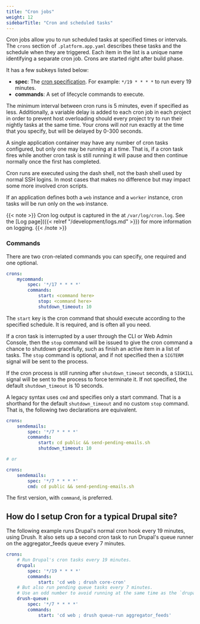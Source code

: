 ```yaml
---
title: "Cron jobs"
weight: 12
sidebarTitle: "Cron and scheduled tasks"
---
```


Cron jobs allow you to run scheduled tasks at specified times or intervals. The `crons` section of `.platform.app.yaml` describes these tasks and the schedule when they are triggered.  Each item in the list is a unique name identifying a separate cron job. Crons are started right after build phase.

It has a few subkeys listed below:

* **spec**: The [cron specification](https://en.wikipedia.org/wiki/Cron#CRON_expression). For example: `*/19 * * * *` to run every 19 minutes.
* **commands**: A set of lifecycle commands to execute.

The minimum interval between cron runs is 5 minutes, even if specified as less.  Additionally, a variable delay is added to each cron job in each project in order to prevent host overloading should every project try to run their nightly tasks at the same time.  Your crons will *not* run exactly at the time that you specify, but will be delayed by 0-300 seconds.

A single application container may have any number of cron tasks configured, but only one may be running at a time.  That is, if a cron task fires while another cron task is still running it will pause and then continue normally once the first has completed.

Cron runs are executed using the dash shell, not the bash shell used by normal SSH logins. In most cases that makes no difference but may impact some more involved cron scripts.

If an application defines both a `web` instance and a `worker` instance, cron tasks will be run only on the `web` instance.

{{< note >}}
Cron log output is captured in the at `/var/log/cron.log`.  See the [Log page]({{< relref "/development/logs.md" >}}) for more information on logging.
{{< /note >}}

### Commands

There are two cron-related commands you can specify, one required and one optional.

```yaml
crons:
    mycommand:
        spec: '*/17 * * * *'
        commands:
            start: <command here>
            stop: <command here>
            shutdown_timeout: 10
```

The `start` key is the cron command that should execute according to the specified schedule.  It is required, and is often all you need.

If a cron task is interrupted by a user through the CLI or Web Admin Console, then the `stop` command will be issued to give the cron command a chance to shutdown gracefully, such as finish an active item in a list of tasks.  The `stop` command is optional, and if not specified then a `SIGTERM` signal will be sent to the process.

If the cron process is still running after `shutdown_timeout` seconds, a `SIGKILL` signal will be sent to the process to force terminate it.  If not specified, the default `shutdown_timeout` is 10 seconds.

A legacy syntax uses `cmd` and specifies only a start command.  That is a shorthand for the default `shutdown_timeout` and no custom `stop` command.  That is, the following two declarations are equivalent.

```yaml
crons:
    sendemails:
        spec: '*/7 * * * *'
        commands:
            start: cd public && send-pending-emails.sh
            shutdown_timeout: 10

# or

crons:
    sendemails:
        spec: '*/7 * * * *'
        cmd: cd public && send-pending-emails.sh
```

The first version, with `command`, is preferred.

## How do I setup Cron for a typical Drupal site?

The following example runs Drupal's normal cron hook every 19 minutes, using Drush.  It also sets up a second cron task to run Drupal's queue runner on the aggregator_feeds queue every 7 minutes.

```yaml
crons:
    # Run Drupal's cron tasks every 19 minutes.
    drupal:
        spec: '*/19 * * * *'
        commands:
            start: 'cd web ; drush core-cron'
    # But also run pending queue tasks every 7 minutes.
    # Use an odd number to avoid running at the same time as the `drupal` cron.
    drush-queue:
        spec: '*/7 * * * *'
        commands:
            start: 'cd web ; drush queue-run aggregator_feeds'
```
